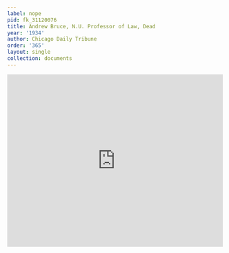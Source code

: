 ```yaml
---
label: nope
pid: fk_31120076
title: Andrew Bruce, N.U. Professor of Law, Dead
year: '1934'
author: Chicago Daily Tribune
order: '365'
layout: single
collection: documents
---
```

<iframe src="https://northwestern.app.box.com/embed/s/y89wgskdn4yjw6iedtdmvkq6at1crj8b?sortColumn=date&view=list" width="500" height="400" frameborder="0" allowfullscreen webkitallowfullscreen msallowfullscreen></iframe>
